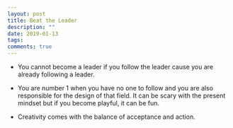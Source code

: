 ```yaml
---
layout: post
title: Beat the Leader
description: ""
date: 2019-01-13
tags: 
comments: true
---
```



- You cannot become a leader if you follow the leader cause you are already following a leader. 

- You are number 1 when you have no one to follow and you are also responsible for the design of that field. It can be scary with the present mindset but if you become playful, it can be fun. 

- Creativity comes with the balance of acceptance and action.
